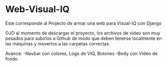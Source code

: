 # Web-Visual-IQ
Este corresponde al Projecto de armar una web para Visual-IQ con Django

OJO al momento de descargar el proyecto, los archivos de video son muy pesados para subirlos a Github de modo que deben tenerse localmente en las máquinas y moverlos a las carpetas correctas.

Avance:
-Navbar con colores, Logo de VIQ, Botones
-Body con Video de fondo
